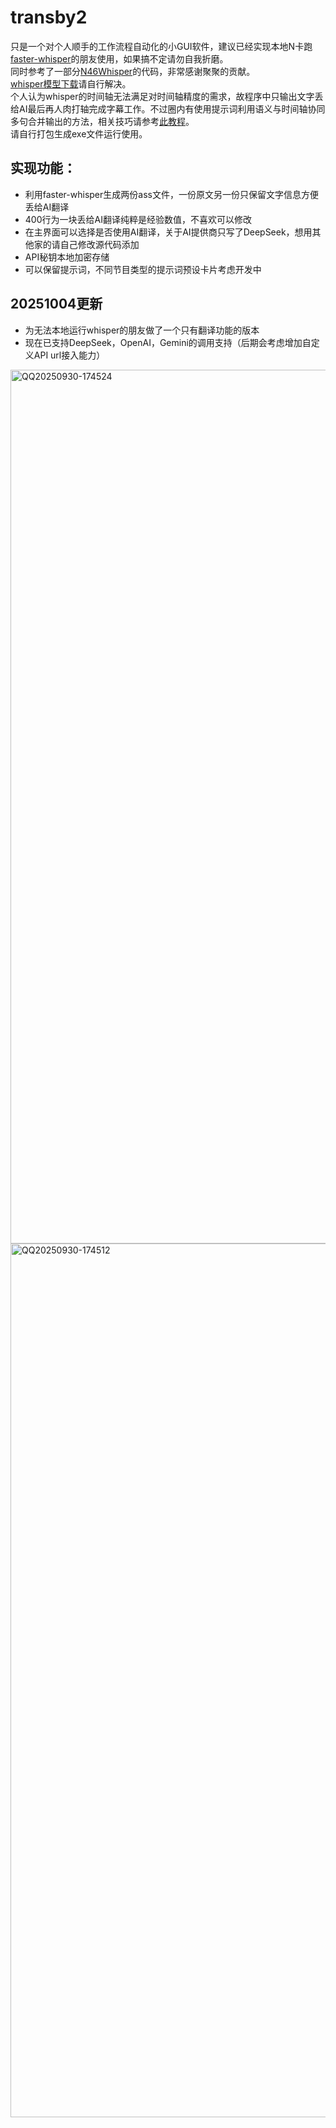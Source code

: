 # transby2
只是一个对个人顺手的工作流程自动化的小GUI软件，建议已经实现本地N卡跑[faster-whisper](https://github.com/SYSTRAN/faster-whisper)的朋友使用，如果搞不定请勿自我折磨。  
同时参考了一部分[N46Whisper](https://github.com/Ayanaminn/N46Whisper/)的代码，非常感谢聚聚的贡献。  
[whisper模型下载](https://github.com/openai/whisper/blob/main/whisper/__init__.py)请自行解决。  
个人认为whisper的时间轴无法满足对时间轴精度的需求，故程序中只输出文字丢给AI最后再人肉打轴完成字幕工作。不过圈内有使用提示词利用语义与时间轴协同多句合并输出的方法，相关技巧请参考[此教程](https://www.bilibili.com/video/BV1tFhCzcEUA)。  
请自行打包生成exe文件运行使用。
## 实现功能：
- 利用faster-whisper生成两份ass文件，一份原文另一份只保留文字信息方便丢给AI翻译
- 400行为一块丢给AI翻译纯粹是经验数值，不喜欢可以修改
- 在主界面可以选择是否使用AI翻译，关于AI提供商只写了DeepSeek，想用其他家的请自己修改源代码添加
- API秘钥本地加密存储
- 可以保留提示词，不同节目类型的提示词预设卡片考虑开发中
  
## 20251004更新
- 为无法本地运行whisper的朋友做了一个只有翻译功能的版本
- 现在已支持DeepSeek，OpenAI，Gemini的调用支持（后期会考虑增加自定义API url接入能力） 
<img width="2360" height="1398" alt="QQ20250930-174524" src="https://github.com/user-attachments/assets/baa7fdf2-bd81-4cee-86cf-343a228dacf7" />

<img width="2360" height="1398" alt="QQ20250930-174512" src="https://github.com/user-attachments/assets/e720ad0d-c70f-4336-8591-dc58c26b305e" />

